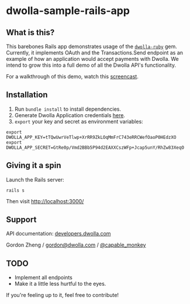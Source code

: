 dwolla-sample-rails-app
================

## What is this?

This barebones Rails app demonstrates usage of the [`dwolla-ruby`](https://github.com/Dwolla/dwolla-ruby) gem.  Currently, it implements OAuth and the Transactions.Send endpoint as an example of how an application would accept payments with Dwolla.  We intend to grow this into a full demo of all the Dwolla API's functionality.

For a walkthrough of this demo, watch this [screencast](http://www.youtube.com/watch?v=6vYXPL15-as).

## Installation

1. Run `bundle install` to install dependencies.
2. Generate Dwolla Application credentials [here](https://www.dwolla.com/applications/create).
3. `export` your key and secret as environment variables:

<code>export DWOLLA_APP_KEY=tTQwUwrVeTlwp+XrRR9ZkLOqMmFrC743eRRCWefOaoP0HEdzXO</code><br>
<code>export DWOLLA_APP_SECRET=GtRe0p/Vmd2BBb5P94d2EAXXCszWFp+Jcap5unY/RhZw83XeqO</code>

## Giving it a spin

Launch the Rails server: 

```rails s``` 

Then visit [http://localhost:3000/](http://localhost:3000/)

## Support

API documentation: [developers.dwolla.com](https://developers.dwolla.com)

Gordon Zheng / [gordon@dwolla.com](mailto:gordon@dwolla.com) / [@capable_monkey](http://twitter.com/capable_monkey)

## TODO

- Implement all endpoints
- Make it a little less hurtful to the eyes.

If you're feeling up to it, feel free to contribute!